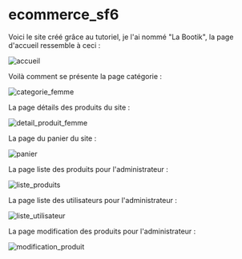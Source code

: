 # ecommerce_sf6

Voici le site créé grâce au tutoriel, je l'ai nommé "La Bootik", la page d'accueil ressemble à ceci :

![accueil](https://github.com/zboyz/ecommerce_sf6/assets/126657793/8762c49b-bf4f-4a1b-8af4-ef08b484f0b0)


Voilà comment se présente la page catégorie :

![categorie_femme](https://github.com/zboyz/ecommerce_sf6/assets/126657793/274841fa-8188-450a-b039-24c5c16cfd78)


La page détails des produits du site :

![detail_produit_femme](https://github.com/zboyz/ecommerce_sf6/assets/126657793/114f11f9-dba0-4cc1-8890-cab2621d3dbd)


La page du panier du site :

![panier](https://github.com/zboyz/ecommerce_sf6/assets/126657793/705c5a6c-4005-464d-b319-1df837991845)


La page liste des produits pour l'administrateur :

![liste_produits](https://github.com/zboyz/ecommerce_sf6/assets/126657793/449086db-807c-45d8-b704-f539a09b4c68)


La page liste des utilisateurs pour l'administrateur :

![liste_utilisateur](https://github.com/zboyz/ecommerce_sf6/assets/126657793/9e93cbc6-2fb9-46b5-aa5c-e8b295ab1976)


La page modification des produits pour l'administrateur :

![modification_produit](https://github.com/zboyz/ecommerce_sf6/assets/126657793/11b5b759-c395-42e8-83d4-e827bc852832)
